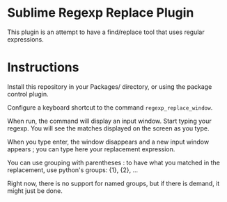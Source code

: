 Sublime Regexp Replace Plugin
=============================

This plugin is an attempt to have a find/replace tool that uses regular expressions.

Instructions
============

Install this repository in your Packages/ directory, or using the package control plugin.

Configure a keyboard shortcut to the command `regexp_replace_window`.

When run, the command will display an input window. Start typing your regexp. You will see
the matches displayed on the screen as you type.

When you type enter, the window disappears and a new input window appears ; you can type
here your replacement expression.

You can use grouping with parentheses : to have what you matched in the replacement, use
python's groups: {1}, {2}, ...

Right now, there is no support for named groups, but if there is demand, it might just
be done.